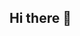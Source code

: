 ## Hi there 👋

<!--
**jywn/jywn** is a ✨ _special_ ✨ repository because its `README.md` (this file) appears on your GitHub profile.
[![Solved.ac 프로필](http://mazassumnida.wtf/api/v2/generate_badge?boj=jywn)](https://solved.ac/jywn)
Here are some ideas to get you started:

- 🔭 I’m currently working on ...
- 🌱 I’m currently learning ...
- 👯 I’m looking to collaborate on ...
- 🤔 I’m looking for help with ...
- 💬 Ask me about ...
- 📫 How to reach me: ...
- 😄 Pronouns: ...
- ⚡ Fun fact: ...
-->

